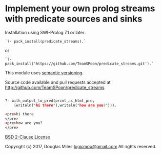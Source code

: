 # Implement your own prolog streams with predicate sources and sinks


Installation using SWI-Prolog 7.1 or later:

    `?- pack_install(predicate_streams).`

  or

    `?- pack_install('https://github.com/TeamSPoon/predicate_streams.git').`

This module uses [semantic versioning](http://semver.org/).

Source code available and pull requests accepted at
http://github.com/TeamSPoon/predicate_streams

```prolog

?- with_output_to_pred(print_as_html_pre,
    (writeln("hi there"),writeln("how are you?"))).

<pre>hi there
</pre>
<pre>how are you?
</pre>


```

[BSD 2-Clause License](LICENSE.md)

Copyright (c) 2017, 
Douglas Miles <logicmoo@gmail.com>
All rights reserved.

